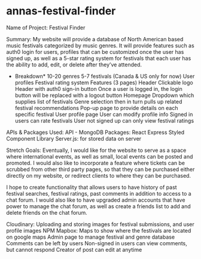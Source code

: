 # annas-festival-finder

Name of Project:
Festival Finder

Summary:
My website will provide a database of North American based music festivals categorized by music genres. It will provide features such as auth0 login for users, profiles that can be customized once the user has signed up, as well as a 5-star rating system for festivals that each user has the ability to add, edit, or delete after they’ve attended. 

* Breakdown*
10-20 genres
5-7 festivals (Canada & US only for now)
User profiles
Festival rating system
Features (3 pages)
Header
Clickable logo
Header with auth0 sign-in button
Once a user is logged in, the login button will be replaced with a logout button
Homepage
Dropdown which supplies list of festivals
Genre selection then in turn pulls up related festival recommendations
Pop-up page to provide details on each specific festival
User profile page 
User can modify profile info
Signed in users can rate festivals
User not signed up can only view festival ratings


APIs & Packages Used:
API - MongoDB
Packages:
React 
Express
Styled Component Library
Server.js: for stored data on server

Stretch Goals:
Eventually, I would like for the website to serve as a space where international events, as well as small, local events can be posted and promoted. I would also like to incorporate a feature where tickets can be scrubbed from other third party pages, so that they can be purchased either directly on my website, or redirect clients to where they can be purchased. 

I hope to create functionality that allows users to have history of past festival searches, festival ratings, past comments in addition to access to a chat forum. I would also like to have upgraded admin accounts that have power to manage the chat forum, as well as create a friends list to add and delete friends on the chat forum. 

Cloudinary: Uploading and storing images for festival submissions, and user profile images
NPM Mapbox: Maps to show where the festivals are located on google maps
Admin page to manage festival and genre database
Comments can be left by users
Non-signed in users can view comments, but cannot respond
Creator of post can edit at anytime







